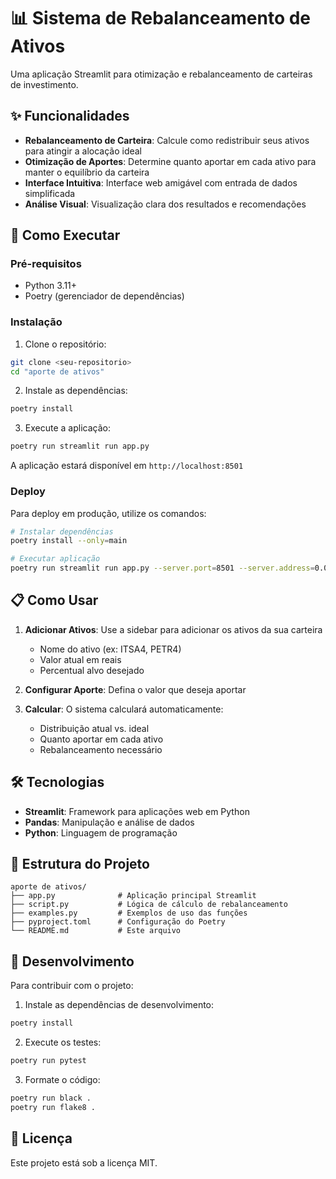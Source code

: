 # 📊 Sistema de Rebalanceamento de Ativos

Uma aplicação Streamlit para otimização e rebalanceamento de carteiras de investimento.

## ✨ Funcionalidades

- **Rebalanceamento de Carteira**: Calcule como redistribuir seus ativos para atingir a alocação ideal
- **Otimização de Aportes**: Determine quanto aportar em cada ativo para manter o equilíbrio da carteira
- **Interface Intuitiva**: Interface web amigável com entrada de dados simplificada
- **Análise Visual**: Visualização clara dos resultados e recomendações

## 🚀 Como Executar

### Pré-requisitos

- Python 3.11+
- Poetry (gerenciador de dependências)

### Instalação

1. Clone o repositório:

```bash
git clone <seu-repositorio>
cd "aporte de ativos"
```

2. Instale as dependências:

```bash
poetry install
```

3. Execute a aplicação:

```bash
poetry run streamlit run app.py
```

A aplicação estará disponível em `http://localhost:8501`

### Deploy

Para deploy em produção, utilize os comandos:

```bash
# Instalar dependências
poetry install --only=main

# Executar aplicação
poetry run streamlit run app.py --server.port=8501 --server.address=0.0.0.0
```

## 📋 Como Usar

1. **Adicionar Ativos**: Use a sidebar para adicionar os ativos da sua carteira

   - Nome do ativo (ex: ITSA4, PETR4)
   - Valor atual em reais
   - Percentual alvo desejado

2. **Configurar Aporte**: Defina o valor que deseja aportar

3. **Calcular**: O sistema calculará automaticamente:
   - Distribuição atual vs. ideal
   - Quanto aportar em cada ativo
   - Rebalanceamento necessário

## 🛠 Tecnologias

- **Streamlit**: Framework para aplicações web em Python
- **Pandas**: Manipulação e análise de dados
- **Python**: Linguagem de programação

## 📁 Estrutura do Projeto

```
aporte de ativos/
├── app.py              # Aplicação principal Streamlit
├── script.py           # Lógica de cálculo de rebalanceamento
├── examples.py         # Exemplos de uso das funções
├── pyproject.toml      # Configuração do Poetry
└── README.md           # Este arquivo
```

## 🔧 Desenvolvimento

Para contribuir com o projeto:

1. Instale as dependências de desenvolvimento:

```bash
poetry install
```

2. Execute os testes:

```bash
poetry run pytest
```

3. Formate o código:

```bash
poetry run black .
poetry run flake8 .
```

## 📝 Licença

Este projeto está sob a licença MIT.
